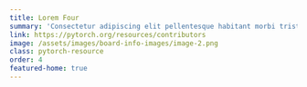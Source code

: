 ```yaml
---
title: Lorem Four
summary: 'Consectetur adipiscing elit pellentesque habitant morbi tristique senectus et. Purus non enim praesent elementum. Platea dictumst vestibulum rhoncus est pellentesque'
link: https://pytorch.org/resources/contributors
image: /assets/images/board-info-images/image-2.png
class: pytorch-resource
order: 4
featured-home: true
---
```

